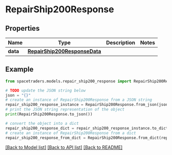 # RepairShip200Response



## Properties

Name | Type | Description | Notes
------------ | ------------- | ------------- | -------------
**data** | [**RepairShip200ResponseData**](RepairShip200ResponseData.md) |  | 

## Example

```python
from spacetraders.models.repair_ship200_response import RepairShip200Response

# TODO update the JSON string below
json = "{}"
# create an instance of RepairShip200Response from a JSON string
repair_ship200_response_instance = RepairShip200Response.from_json(json)
# print the JSON string representation of the object
print(RepairShip200Response.to_json())

# convert the object into a dict
repair_ship200_response_dict = repair_ship200_response_instance.to_dict()
# create an instance of RepairShip200Response from a dict
repair_ship200_response_from_dict = RepairShip200Response.from_dict(repair_ship200_response_dict)
```
[[Back to Model list]](../README.md#documentation-for-models) [[Back to API list]](../README.md#documentation-for-api-endpoints) [[Back to README]](../README.md)


